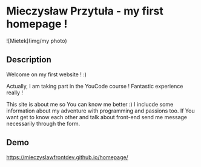 # Mieczysław Przytuła - my first homepage !

![Mietek](img/my photo)

## Description

Welcome on my first website ! :) 

Actually, I am taking part in the YouCode course ! Fantastic experience really ! 

This site is about me so You can know me better :)
I inclucde some information about my adventure with programming and passions too.
If You want get to know each other and talk about front-end send me message necessarily through the form.

## Demo

https://mieczyslawfrontdev.github.io/homepage/


